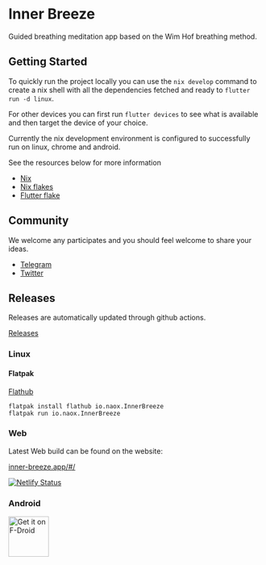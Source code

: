 # Inner Breeze
Guided breathing meditation app based on the Wim Hof breathing method.

## Getting Started
To quickly run the project locally you can use the ```nix develop``` command to create a nix shell with all the dependencies fetched and ready to ```flutter run -d linux```.

For other devices you can first run ```flutter devices``` to see what is available and then target the device of your choice.

Currently the nix development environment is configured to successfully run on linux, chrome and android.

See the resources below for more information

 - [Nix](https://nixos.org/)
 - [Nix flakes](https://nixos.wiki/wiki/Flakes)
 - [Flutter flake](https://github.com/waotzi/flutter-flake)

## Community
We welcome any participates and you should feel welcome to share your ideas.

- [Telegram](https://t.me/naoxio)
- [Twitter](https://twitter.com/naox_io)

## Releases
Releases are automatically updated through github actions.

[Releases](https://github.com/naoxio/inner_breeze/releases)
### Linux
#### Flatpak
[Flathub](https://flathub.org/apps/io.naox.InnerBreeze)

```
flatpak install flathub io.naox.InnerBreeze
flatpak run io.naox.InnerBreeze
```

### Web
Latest Web build can be found on the website:

[inner-breeze.app/#/](https://inner-breeze.app/#/)

[![Netlify Status](https://api.netlify.com/api/v1/badges/9fe7d682-4647-42d3-8d29-53737c9ffe05/deploy-status)](https://app.netlify.com/sites/inbe/deploys)

### Android
[<img src="https://fdroid.gitlab.io/artwork/badge/get-it-on.png"
    alt="Get it on F-Droid"
    height="80">](https://f-droid.org/packages/io.naox.inbe)

